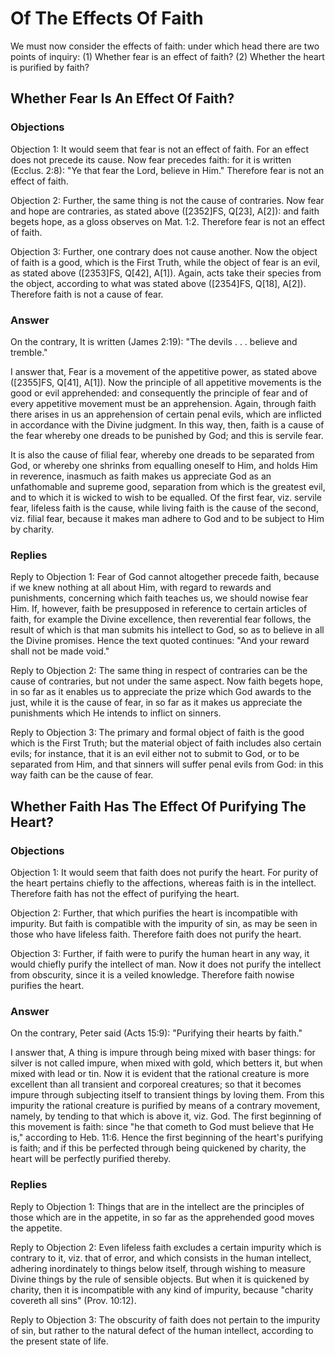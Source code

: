 # Of The Effects Of Faith

We must now consider the effects of faith: under which head there are two points of inquiry:
(1) Whether fear is an effect of faith?
(2) Whether the heart is purified by faith?
## Whether Fear Is An Effect Of Faith?

### Objections

Objection 1: It would seem that fear is not an effect of faith. For an effect does not precede its cause. Now fear precedes faith: for it is written (Ecclus. 2:8): "Ye that fear the Lord, believe in Him." Therefore fear is not an effect of faith.

Objection 2: Further, the same thing is not the cause of contraries. Now fear and hope are contraries, as stated above ([2352]FS, Q[23], A[2]): and faith begets hope, as a gloss observes on Mat. 1:2. Therefore fear is not an effect of faith.

Objection 3: Further, one contrary does not cause another. Now the object of faith is a good, which is the First Truth, while the object of fear is an evil, as stated above ([2353]FS, Q[42], A[1]). Again, acts take their species from the object, according to what was stated above ([2354]FS, Q[18], A[2]). Therefore faith is not a cause of fear.

### Answer

On the contrary, It is written (James 2:19): "The devils . . . believe and tremble."

I answer that, Fear is a movement of the appetitive power, as stated above ([2355]FS, Q[41], A[1]). Now the principle of all appetitive movements is the good or evil apprehended: and consequently the principle of fear and of every appetitive movement must be an apprehension. Again, through faith there arises in us an apprehension of certain penal evils, which are inflicted in accordance with the Divine judgment. In this way, then, faith is a cause of the fear whereby one dreads to be punished by God; and this is servile fear.

It is also the cause of filial fear, whereby one dreads to be separated from God, or whereby one shrinks from equalling oneself to Him, and holds Him in reverence, inasmuch as faith makes us appreciate God as an unfathomable and supreme good, separation from which is the greatest evil, and to which it is wicked to wish to be equalled. Of the first fear, viz. servile fear, lifeless faith is the cause, while living faith is the cause of the second, viz. filial fear, because it makes man adhere to God and to be subject to Him by charity.

### Replies

Reply to Objection 1: Fear of God cannot altogether precede faith, because if we knew nothing at all about Him, with regard to rewards and punishments, concerning which faith teaches us, we should nowise fear Him. If, however, faith be presupposed in reference to certain articles of faith, for example the Divine excellence, then reverential fear follows, the result of which is that man submits his intellect to God, so as to believe in all the Divine promises. Hence the text quoted continues: "And your reward shall not be made void."

Reply to Objection 2: The same thing in respect of contraries can be the cause of contraries, but not under the same aspect. Now faith begets hope, in so far as it enables us to appreciate the prize which God awards to the just, while it is the cause of fear, in so far as it makes us appreciate the punishments which He intends to inflict on sinners.

Reply to Objection 3: The primary and formal object of faith is the good which is the First Truth; but the material object of faith includes also certain evils; for instance, that it is an evil either not to submit to God, or to be separated from Him, and that sinners will suffer penal evils from God: in this way faith can be the cause of fear.
## Whether Faith Has The Effect Of Purifying The Heart?

### Objections

Objection 1: It would seem that faith does not purify the heart. For purity of the heart pertains chiefly to the affections, whereas faith is in the intellect. Therefore faith has not the effect of purifying the heart.

Objection 2: Further, that which purifies the heart is incompatible with impurity. But faith is compatible with the impurity of sin, as may be seen in those who have lifeless faith. Therefore faith does not purify the heart.

Objection 3: Further, if faith were to purify the human heart in any way, it would chiefly purify the intellect of man. Now it does not purify the intellect from obscurity, since it is a veiled knowledge. Therefore faith nowise purifies the heart.

### Answer

On the contrary, Peter said (Acts 15:9): "Purifying their hearts by faith."

I answer that, A thing is impure through being mixed with baser things: for silver is not called impure, when mixed with gold, which betters it, but when mixed with lead or tin. Now it is evident that the rational creature is more excellent than all transient and corporeal creatures; so that it becomes impure through subjecting itself to transient things by loving them. From this impurity the rational creature is purified by means of a contrary movement, namely, by tending to that which is above it, viz. God. The first beginning of this movement is faith: since "he that cometh to God must believe that He is," according to Heb. 11:6. Hence the first beginning of the heart's purifying is faith; and if this be perfected through being quickened by charity, the heart will be perfectly purified thereby.

### Replies

Reply to Objection 1: Things that are in the intellect are the principles of those which are in the appetite, in so far as the apprehended good moves the appetite.

Reply to Objection 2: Even lifeless faith excludes a certain impurity which is contrary to it, viz. that of error, and which consists in the human intellect, adhering inordinately to things below itself, through wishing to measure Divine things by the rule of sensible objects. But when it is quickened by charity, then it is incompatible with any kind of impurity, because "charity covereth all sins" (Prov. 10:12).

Reply to Objection 3: The obscurity of faith does not pertain to the impurity of sin, but rather to the natural defect of the human intellect, according to the present state of life.
